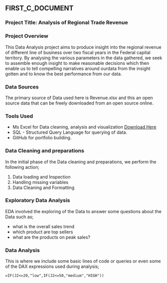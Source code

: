 ## FIRST_C_DOCUMENT

### Project Title: Analysis of Regional Trade Revenue

### Project Overview
This Data Analysis project aims to produce insight into the regional revenue of different line of business over two fiscal years  in the Federal capital territory. By analysing the various parameters in the data gathered, we seek to assemble enough insight to make reasonable decisions which  then enable us to tell compelling narratives around ourdata from the insight gotten and to know the best performance from our data.

### Data Sources
The primary source of Data used here is Revenue.xlsx and this an open source data that can be freely downloaded from an open source online.

### Tools Used
- Ms Excel for Data cleaning, analysis and visualization [Download Here](https://play.google.com/store/apps/details?id=com.microsoft.office.excel&hl=en&pli=1)
- SQL - Structured Query Language for querying of data.
- GitHub for portfolio building.

### Data Cleaning and preparations 
In the initial phase of the Data cleaning and preparations, we perform the following action;
1. Data loading and Inspection
2. Handling missing variables
3. Data Cleaning and Formatting

### Exploratory Data Analysis
EDA involved the exploring of the Data to answer some questions about the Data such as;
- what is the overall sales trend
- which product are top sellers
- what are the products on peak sales?

### Data Analysis
This is where we include some basic lines of code or queries or even some of the DAX expressions used during analysis;

```Excel
=IF(J2<=20,"low",IF(J2<=50,"medium","HIGH"))




